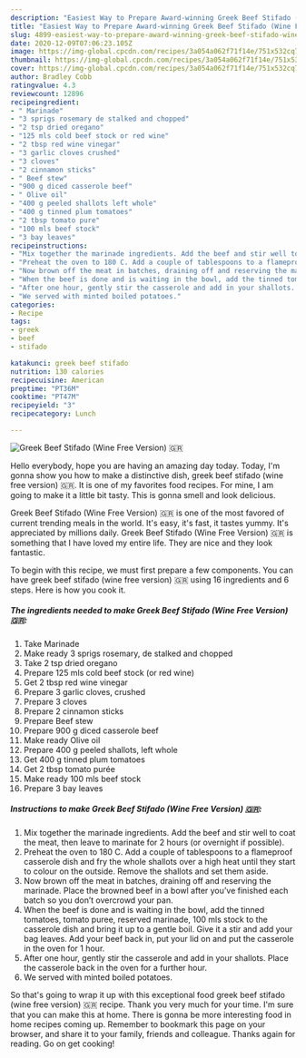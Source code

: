 ```yaml
---
description: "Easiest Way to Prepare Award-winning Greek Beef Stifado (Wine Free Version) 🇬🇷"
title: "Easiest Way to Prepare Award-winning Greek Beef Stifado (Wine Free Version) 🇬🇷"
slug: 4899-easiest-way-to-prepare-award-winning-greek-beef-stifado-wine-free-version
date: 2020-12-09T07:06:23.105Z
image: https://img-global.cpcdn.com/recipes/3a054a062f71f14e/751x532cq70/greek-beef-stifado-wine-free-version-🇬🇷-recipe-main-photo.jpg
thumbnail: https://img-global.cpcdn.com/recipes/3a054a062f71f14e/751x532cq70/greek-beef-stifado-wine-free-version-🇬🇷-recipe-main-photo.jpg
cover: https://img-global.cpcdn.com/recipes/3a054a062f71f14e/751x532cq70/greek-beef-stifado-wine-free-version-🇬🇷-recipe-main-photo.jpg
author: Bradley Cobb
ratingvalue: 4.3
reviewcount: 12896
recipeingredient:
- " Marinade"
- "3 sprigs rosemary de stalked and chopped"
- "2 tsp dried oregano"
- "125 mls cold beef stock or red wine"
- "2 tbsp red wine vinegar"
- "3 garlic cloves crushed"
- "3 cloves"
- "2 cinnamon sticks"
- " Beef stew"
- "900 g diced casserole beef"
- " Olive oil"
- "400 g peeled shallots left whole"
- "400 g tinned plum tomatoes"
- "2 tbsp tomato pure"
- "100 mls beef stock"
- "3 bay leaves"
recipeinstructions:
- "Mix together the marinade ingredients. Add the beef and stir well to coat the meat, then leave to marinate for 2 hours (or overnight if possible)."
- "Preheat the oven to 180 C. Add a couple of tablespoons to a flameproof casserole dish and fry the whole shallots over a high heat until they start to colour on the outside. Remove the shallots and set them aside."
- "Now brown off the meat in batches, draining off and reserving the marinade. Place the browned beef in a bowl after you’ve finished each batch so you don’t overcrowd your pan."
- "When the beef is done and is waiting in the bowl, add the tinned tomatoes, tomato puree, reserved marinade, 100 mls stock to the casserole dish and bring it up to a gentle boil. Give it a stir and add your bag leaves. Add your beef back in, put your lid on and put the casserole in the oven for 1 hour."
- "After one hour, gently stir the casserole and add in your shallots. Place the casserole back in the oven for a further hour."
- "We served with minted boiled potatoes."
categories:
- Recipe
tags:
- greek
- beef
- stifado

katakunci: greek beef stifado 
nutrition: 130 calories
recipecuisine: American
preptime: "PT36M"
cooktime: "PT47M"
recipeyield: "3"
recipecategory: Lunch

---
```



![Greek Beef Stifado (Wine Free Version) 🇬🇷](https://img-global.cpcdn.com/recipes/3a054a062f71f14e/751x532cq70/greek-beef-stifado-wine-free-version-🇬🇷-recipe-main-photo.jpg)

Hello everybody, hope you are having an amazing day today. Today, I'm gonna show you how to make a distinctive dish, greek beef stifado (wine free version) 🇬🇷. It is one of my favorites food recipes. For mine, I am going to make it a little bit tasty. This is gonna smell and look delicious.

Greek Beef Stifado (Wine Free Version) 🇬🇷 is one of the most favored of current trending meals in the world. It's easy, it's fast, it tastes yummy. It's appreciated by millions daily. Greek Beef Stifado (Wine Free Version) 🇬🇷 is something that I have loved my entire life. They are nice and they look fantastic.




To begin with this recipe, we must first prepare a few components. You can have greek beef stifado (wine free version) 🇬🇷 using 16 ingredients and 6 steps. Here is how you cook it.

<!--inarticleads1-->

##### The ingredients needed to make Greek Beef Stifado (Wine Free Version) 🇬🇷:

1. Take  Marinade
1. Make ready 3 sprigs rosemary, de stalked and chopped
1. Take 2 tsp dried oregano
1. Prepare 125 mls cold beef stock (or red wine)
1. Get 2 tbsp red wine vinegar
1. Prepare 3 garlic cloves, crushed
1. Prepare 3 cloves
1. Prepare 2 cinnamon sticks
1. Prepare  Beef stew
1. Prepare 900 g diced casserole beef
1. Make ready  Olive oil
1. Prepare 400 g peeled shallots, left whole
1. Get 400 g tinned plum tomatoes
1. Get 2 tbsp tomato purée
1. Make ready 100 mls beef stock
1. Prepare 3 bay leaves




<!--inarticleads2-->

##### Instructions to make Greek Beef Stifado (Wine Free Version) 🇬🇷:

1. Mix together the marinade ingredients. Add the beef and stir well to coat the meat, then leave to marinate for 2 hours (or overnight if possible).
1. Preheat the oven to 180 C. Add a couple of tablespoons to a flameproof casserole dish and fry the whole shallots over a high heat until they start to colour on the outside. Remove the shallots and set them aside.
1. Now brown off the meat in batches, draining off and reserving the marinade. Place the browned beef in a bowl after you’ve finished each batch so you don’t overcrowd your pan.
1. When the beef is done and is waiting in the bowl, add the tinned tomatoes, tomato puree, reserved marinade, 100 mls stock to the casserole dish and bring it up to a gentle boil. Give it a stir and add your bag leaves. Add your beef back in, put your lid on and put the casserole in the oven for 1 hour.
1. After one hour, gently stir the casserole and add in your shallots. Place the casserole back in the oven for a further hour.
1. We served with minted boiled potatoes.




So that's going to wrap it up with this exceptional food greek beef stifado (wine free version) 🇬🇷 recipe. Thank you very much for your time. I'm sure that you can make this at home. There is gonna be more interesting food in home recipes coming up. Remember to bookmark this page on your browser, and share it to your family, friends and colleague. Thanks again for reading. Go on get cooking!
